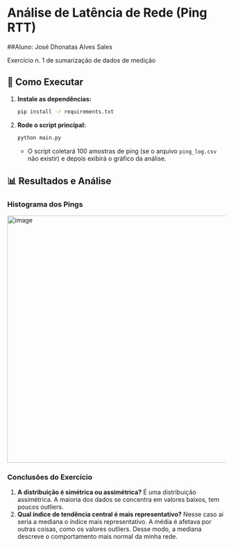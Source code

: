 # Análise de Latência de Rede (Ping RTT)
##Aluno: José Dhonatas Alves Sales

 Exercício n. 1 de sumarização de dados de medição

## 🚀 Como Executar

1.  **Instale as dependências:**
    ```bash
    pip install -r requirements.txt
    ```

2.  **Rode o script principal:**
    ```bash
    python main.py
    ```
    - O script coletará 100 amostras de ping (se o arquivo `ping_log.csv` não existir) e depois exibirá o gráfico da análise.

## 📊 Resultados e Análise


### Histograma dos Pings
<img width="922" height="569" alt="image" src="https://github.com/user-attachments/assets/134d2a27-7276-49a5-8425-78da6280943a" />


### Conclusões do Exercício

1.  **A distribuição é simétrica ou assimétrica?**
    É uma distribuição assimétrica. A maioria dos dados se concentra em valores baixos, tem poucos outliers. 
2.  **Qual índice de tendência central é mais representativo?**
    Nesse caso ai seria a mediana o índice mais representativo. A média é afetava por outras coisas, como os valores outliers. Desse modo, a mediana descreve o comportamento mais normal da minha rede.
